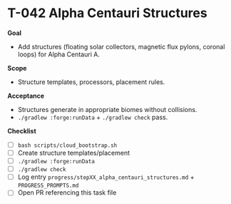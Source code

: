 # T-042 Alpha Centauri Structures

**Goal**

- Add structures (floating solar collectors, magnetic flux pylons, coronal loops) for Alpha Centauri A.

**Scope**

- Structure templates, processors, placement rules.

**Acceptance**

- Structures generate in appropriate biomes without collisions.
- `./gradlew :forge:runData` + `./gradlew check` pass.

**Checklist**

- [ ] `bash scripts/cloud_bootstrap.sh`
- [ ] Create structure templates/placement
- [ ] `./gradlew :forge:runData`
- [ ] `./gradlew check`
- [ ] Log entry `progress/stepXX_alpha_centauri_structures.md` + `PROGRESS_PROMPTS.md`
- [ ] Open PR referencing this task file
